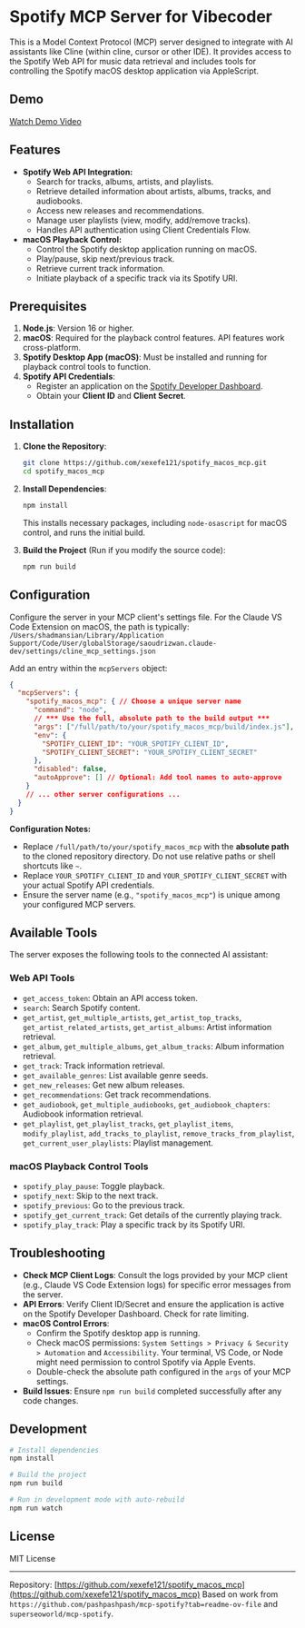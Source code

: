 # Spotify MCP Server for Vibecoder

This is a Model Context Protocol (MCP) server designed to integrate with AI assistants like Cline (within cline, cursor or other IDE). It provides access to the Spotify Web API for music data retrieval and includes tools for controlling the Spotify macOS desktop application via AppleScript.

## Demo

[Watch Demo Video](assets/spotifymcp.mp4)

## Features

*   **Spotify Web API Integration:**
    *   Search for tracks, albums, artists, and playlists.
    *   Retrieve detailed information about artists, albums, tracks, and audiobooks.
    *   Access new releases and recommendations.
    *   Manage user playlists (view, modify, add/remove tracks).
    *   Handles API authentication using Client Credentials Flow.
*   **macOS Playback Control:**
    *   Control the Spotify desktop application running on macOS.
    *   Play/pause, skip next/previous track.
    *   Retrieve current track information.
    *   Initiate playback of a specific track via its Spotify URI.

## Prerequisites

1.  **Node.js**: Version 16 or higher.
2.  **macOS**: Required for the playback control features. API features work cross-platform.
3.  **Spotify Desktop App (macOS)**: Must be installed and running for playback control tools to function.
4.  **Spotify API Credentials**:
    *   Register an application on the [Spotify Developer Dashboard](https://developer.spotify.com/dashboard).
    *   Obtain your **Client ID** and **Client Secret**.

## Installation

1.  **Clone the Repository**:
    ```bash
    git clone https://github.com/xexefe121/spotify_macos_mcp.git
    cd spotify_macos_mcp
    ```

2.  **Install Dependencies**:
    ```bash
    npm install
    ```
    This installs necessary packages, including `node-osascript` for macOS control, and runs the initial build.

3.  **Build the Project** (Run if you modify the source code):
    ```bash
    npm run build
    ```

## Configuration

Configure the server in your MCP client's settings file. For the Claude VS Code Extension on macOS, the path is typically:
`/Users/shadmansian/Library/Application Support/Code/User/globalStorage/saoudrizwan.claude-dev/settings/cline_mcp_settings.json`

Add an entry within the `mcpServers` object:

```json
{
  "mcpServers": {
    "spotify_macos_mcp": { // Choose a unique server name
      "command": "node",
      // *** Use the full, absolute path to the build output ***
      "args": ["/full/path/to/your/spotify_macos_mcp/build/index.js"],
      "env": {
        "SPOTIFY_CLIENT_ID": "YOUR_SPOTIFY_CLIENT_ID",
        "SPOTIFY_CLIENT_SECRET": "YOUR_SPOTIFY_CLIENT_SECRET"
      },
      "disabled": false,
      "autoApprove": [] // Optional: Add tool names to auto-approve
    }
    // ... other server configurations ...
  }
}
```

**Configuration Notes:**

*   Replace `/full/path/to/your/spotify_macos_mcp` with the **absolute path** to the cloned repository directory. Do not use relative paths or shell shortcuts like `~`.
*   Replace `YOUR_SPOTIFY_CLIENT_ID` and `YOUR_SPOTIFY_CLIENT_SECRET` with your actual Spotify API credentials.
*   Ensure the server name (e.g., `"spotify_macos_mcp"`) is unique among your configured MCP servers.

## Available Tools

The server exposes the following tools to the connected AI assistant:

### Web API Tools
*   `get_access_token`: Obtain an API access token.
*   `search`: Search Spotify content.
*   `get_artist`, `get_multiple_artists`, `get_artist_top_tracks`, `get_artist_related_artists`, `get_artist_albums`: Artist information retrieval.
*   `get_album`, `get_multiple_albums`, `get_album_tracks`: Album information retrieval.
*   `get_track`: Track information retrieval.
*   `get_available_genres`: List available genre seeds.
*   `get_new_releases`: Get new album releases.
*   `get_recommendations`: Get track recommendations.
*   `get_audiobook`, `get_multiple_audiobooks`, `get_audiobook_chapters`: Audiobook information retrieval.
*   `get_playlist`, `get_playlist_tracks`, `get_playlist_items`, `modify_playlist`, `add_tracks_to_playlist`, `remove_tracks_from_playlist`, `get_current_user_playlists`: Playlist management.

### macOS Playback Control Tools
*   `spotify_play_pause`: Toggle playback.
*   `spotify_next`: Skip to the next track.
*   `spotify_previous`: Go to the previous track.
*   `spotify_get_current_track`: Get details of the currently playing track.
*   `spotify_play_track`: Play a specific track by its Spotify URI.

## Troubleshooting

*   **Check MCP Client Logs**: Consult the logs provided by your MCP client (e.g., Claude VS Code Extension logs) for specific error messages from the server.
*   **API Errors**: Verify Client ID/Secret and ensure the application is active on the Spotify Developer Dashboard. Check for rate limiting.
*   **macOS Control Errors**:
    *   Confirm the Spotify desktop app is running.
    *   Check macOS permissions: `System Settings > Privacy & Security > Automation` and `Accessibility`. Your terminal, VS Code, or Node might need permission to control Spotify via Apple Events.
    *   Double-check the absolute path configured in the `args` of your MCP settings.
*   **Build Issues**: Ensure `npm run build` completed successfully after any code changes.

## Development

```bash
# Install dependencies
npm install

# Build the project
npm run build

# Run in development mode with auto-rebuild
npm run watch
```

## License

MIT License

---
Repository: [https://github.com/xexefe121/spotify_macos_mcp](https://github.com/xexefe121/spotify_macos_mcp)
Based on work from `https://github.com/pashpashpash/mcp-spotify?tab=readme-ov-file` and `superseoworld/mcp-spotify`.
